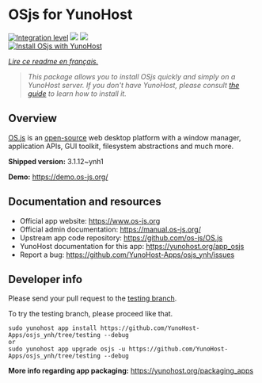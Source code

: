 <!--
N.B.: This README was automatically generated by https://github.com/YunoHost/apps/tree/master/tools/README-generator
It shall NOT be edited by hand.
-->

# OSjs for YunoHost

[![Integration level](https://dash.yunohost.org/integration/osjs.svg)](https://dash.yunohost.org/appci/app/osjs) ![](https://ci-apps.yunohost.org/ci/badges/osjs.status.svg) ![](https://ci-apps.yunohost.org/ci/badges/osjs.maintain.svg)  
[![Install OSjs with YunoHost](https://install-app.yunohost.org/install-with-yunohost.svg)](https://install-app.yunohost.org/?app=osjs)

*[Lire ce readme en français.](./README_fr.md)*

> *This package allows you to install OSjs quickly and simply on a YunoHost server.
If you don't have YunoHost, please consult [the guide](https://yunohost.org/#/install) to learn how to install it.*

## Overview

[OS.js](https://www.os-js.org/) is an [open-source](https://raw.githubusercontent.com/os-js/OS.js/master/LICENSE) web desktop platform with a window manager, application APIs, GUI toolkit, filesystem abstractions and much more.


**Shipped version:** 3.1.12~ynh1

**Demo:** https://demo.os-js.org/

## Documentation and resources

* Official app website: https://www.os-js.org
* Official admin documentation: https://manual.os-js.org/
* Upstream app code repository: https://github.com/os-js/OS.js
* YunoHost documentation for this app: https://yunohost.org/app_osjs
* Report a bug: https://github.com/YunoHost-Apps/osjs_ynh/issues

## Developer info

Please send your pull request to the [testing branch](https://github.com/YunoHost-Apps/osjs_ynh/tree/testing).

To try the testing branch, please proceed like that.
```
sudo yunohost app install https://github.com/YunoHost-Apps/osjs_ynh/tree/testing --debug
or
sudo yunohost app upgrade osjs -u https://github.com/YunoHost-Apps/osjs_ynh/tree/testing --debug
```

**More info regarding app packaging:** https://yunohost.org/packaging_apps